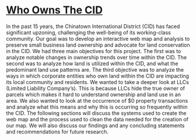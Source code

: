 # [Who Owns The CID](https://eddikim.github.io/CID-Project/)

In the past 15 years, the Chinatown International District (CID) has faced significant upzoning, challenging the well-being of its working-class community. Our goal was to develop an interactive web map and analysis to preserve small business land ownership and advocate for land conservation in the CID. We had three main objectives for this project. The first was to analyze notable changes in ownership trends over time within the CID. The second was to analyze how land is utilized within the CID, and what the predominant land use patterns are. The third objective was to analyze the ways in which corporate entities who own land within the CID are impacting its local community and residents. 
	We wanted to take a deeper look at LLCs (Limited Liability Company’s). This is because LLCs hide the true owner of parcels which makes it hard to understand ownership and land use in an area. We also wanted to look at the occurrence of $0 property transactions and analyze what this means and why this is occurring so frequently within the CID.
	The following sections will discuss the systems used to create the web map and the process used to clean the data needed for the creation of our map. We will also discuss our findings and any concluding statements and recommendations for future research.



